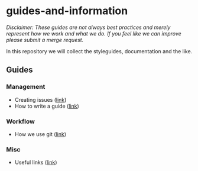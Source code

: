# guides-and-information
_Disclaimer: These guides are not always best practices and merely represent how we work and what we do. If you feel like we can improve please submit a merge request._

In this repository we will collect the styleguides, documentation and the like.  

## Guides
### Management
* Creating issues ([link](CREATING_ISSUES.md))
* How to write a guide ([link](GUIDE_TO_WRITE_GUIDES.md))
### Workflow
* How we use git ([link](USING_GIT.md))
### Misc
* Useful links ([link](USEFUL_LINKS.md))
